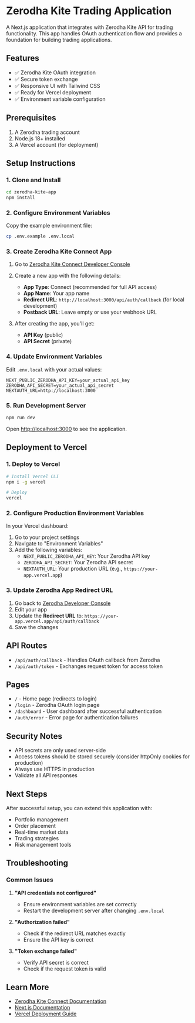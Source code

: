 # Zerodha Kite Trading Application

A Next.js application that integrates with Zerodha Kite API for trading functionality. This app handles OAuth authentication flow and provides a foundation for building trading applications.

## Features

- ✅ Zerodha Kite OAuth integration
- ✅ Secure token exchange
- ✅ Responsive UI with Tailwind CSS
- ✅ Ready for Vercel deployment
- ✅ Environment variable configuration

## Prerequisites

1. A Zerodha trading account
2. Node.js 18+ installed
3. A Vercel account (for deployment)

## Setup Instructions

### 1. Clone and Install

```bash
cd zerodha-kite-app
npm install
```

### 2. Configure Environment Variables

Copy the example environment file:
```bash
cp .env.example .env.local
```

### 3. Create Zerodha Kite Connect App

1. Go to [Zerodha Kite Connect Developer Console](https://developers.kite.trade/create)
2. Create a new app with the following details:
   - **App Type**: Connect (recommended for full API access)
   - **App Name**: Your app name
   - **Redirect URL**: `http://localhost:3000/api/auth/callback` (for local development)
   - **Postback URL**: Leave empty or use your webhook URL

3. After creating the app, you'll get:
   - **API Key** (public)
   - **API Secret** (private)

### 4. Update Environment Variables

Edit `.env.local` with your actual values:
```env
NEXT_PUBLIC_ZERODHA_API_KEY=your_actual_api_key
ZERODHA_API_SECRET=your_actual_api_secret
NEXTAUTH_URL=http://localhost:3000
```

### 5. Run Development Server

```bash
npm run dev
```

Open [http://localhost:3000](http://localhost:3000) to see the application.

## Deployment to Vercel

### 1. Deploy to Vercel

```bash
# Install Vercel CLI
npm i -g vercel

# Deploy
vercel
```

### 2. Configure Production Environment Variables

In your Vercel dashboard:
1. Go to your project settings
2. Navigate to "Environment Variables"
3. Add the following variables:
   - `NEXT_PUBLIC_ZERODHA_API_KEY`: Your Zerodha API key
   - `ZERODHA_API_SECRET`: Your Zerodha API secret
   - `NEXTAUTH_URL`: Your production URL (e.g., `https://your-app.vercel.app`)

### 3. Update Zerodha App Redirect URL

1. Go back to [Zerodha Developer Console](https://developers.kite.trade/apps)
2. Edit your app
3. Update the **Redirect URL** to: `https://your-app.vercel.app/api/auth/callback`
4. Save the changes

## API Routes

- `/api/auth/callback` - Handles OAuth callback from Zerodha
- `/api/auth/token` - Exchanges request token for access token

## Pages

- `/` - Home page (redirects to login)
- `/login` - Zerodha OAuth login page
- `/dashboard` - User dashboard after successful authentication
- `/auth/error` - Error page for authentication failures

## Security Notes

- API secrets are only used server-side
- Access tokens should be stored securely (consider httpOnly cookies for production)
- Always use HTTPS in production
- Validate all API responses

## Next Steps

After successful setup, you can extend this application with:
- Portfolio management
- Order placement
- Real-time market data
- Trading strategies
- Risk management tools

## Troubleshooting

### Common Issues

1. **"API credentials not configured"**
   - Ensure environment variables are set correctly
   - Restart the development server after changing `.env.local`

2. **"Authorization failed"**
   - Check if the redirect URL matches exactly
   - Ensure the API key is correct

3. **"Token exchange failed"**
   - Verify API secret is correct
   - Check if the request token is valid

## Learn More

- [Zerodha Kite Connect Documentation](https://kite.trade/docs/connect/v3/)
- [Next.js Documentation](https://nextjs.org/docs)
- [Vercel Deployment Guide](https://vercel.com/docs)
